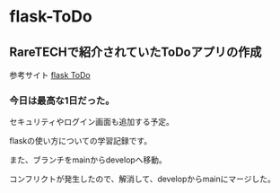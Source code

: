 # flask-ToDo

## RareTECHで紹介されていたToDoアプリの作成
参考サイト
[flask ToDo](https://tech-diary.net/flask-introduction/)

### 今日は最高な1日だった。

セキュリティやログイン画面も追加する予定。

flaskの使い方についての学習記録です。

また、ブランチをmainからdevelopへ移動。

コンフリクトが発生したので、解消して、developからmainにマージした。
